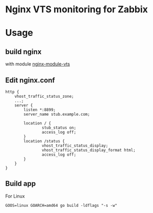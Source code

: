 # Nginx VTS monitoring for Zabbix

# Usage

## build nginx 
with module [nginx-module-vts](https://github.com/vozlt/nginx-module-vts)

## Edit nginx.conf 
```
http {
 	vhost_traffic_status_zone;
 	...;
	server {
        listen *:8899;
        server_name stub.example.com;

        location / {
                stub_status on;
                access_log off;
        }
        location /status {
                vhost_traffic_status_display;
                vhost_traffic_status_display_format html;
                access_log off;
        }
    }
}
```

## Build app

For Linux

`GOOS=linux GOARCH=amd64 go build -ldflags "-s -w"`
